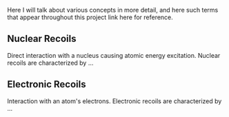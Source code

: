 Here I will talk about various concepts in more detail, and here such terms that appear throughout this project link here for reference.


## Nuclear Recoils
Direct interaction with a nucleus causing atomic energy excitation.
Nuclear recoils are characterized by ...

## Electronic Recoils
Interaction with an atom's electrons. Electronic recoils are characterized by ...
